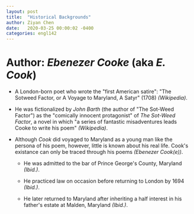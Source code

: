 ```yaml
---
layout: post
title:  "Historical Backgrounds"
author: Ziyan Chen
date:   2020-03-25 00:00:02 -0400
categories: engl142
---
```

# Author: *Ebenezer Cooke* (aka *E. Cook*)

- A London-born poet who wrote the "first American satire": "The Sotweed Factor, or A Voyage to Maryland, A Satyr" (1708) *(Wikipedia)*.

- He was fictionalized by *John Barth* (the author of "The Sot-Weed Factor") as the "comically innocent protagonist" of *The Sot-Weed Factor*, a novel in which "a series of fantastic misadventures leads Cooke to write his poem" *(Wikipedia)*.

- Although *Cook* did voyaged to Maryland as a young man like the persona of his poem, however, little is known about his real life. Cook's existance can only be traced through his poems *(Ebenezer Cook(e))*.

  - He was admitted to the bar of Prince George's County, Maryland *(Ibid.)*.

  - He practiced law on occasion before returning to London by 1694 *(Ibid.)*.

  - He later returned to Maryland after inheriting a half interest in his father's estate at Malden, Maryland *(Ibid.)*.